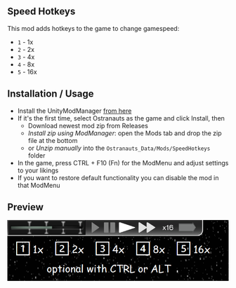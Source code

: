 ## Speed Hotkeys

This mod adds hotkeys to the game to change gamespeed:

- `1` - 1x
- `2` - 2x
- `3` - 4x
- `4` - 8x
- `5` - 16x

## Installation / Usage
- Install the UnityModManager [from here](https://www.nexusmods.com/site/mods/21?tab=files)
- If it's the first time, select Ostranauts as the game and click Install, then
  - Download newest mod zip from Releases
  - *Install zip using ModManager*: open the Mods tab and drop the zip file at the bottom
  - or *Unzip manually* into the `Ostranauts_Data/Mods/SpeedHotkeys` folder
- In the game, press CTRL + F10 (Fn) for the ModMenu and adjust settings to your likings
- If you want to restore default functionality you can disable the mod in that ModMenu

## Preview
![preview](preview.png "Preview")

